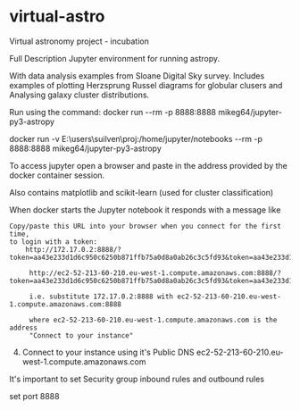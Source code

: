 # virtual-astro
Virtual astronomy project - incubation


Full Description
Jupyter environment for running astropy.

With data analysis examples from Sloane Digital Sky survey. Includes examples of plotting Herzsprung Russel diagrams for globular clusers and Analysing galaxy cluster distributions.

Run using the command: docker run --rm -p 8888:8888 mikeg64/jupyter-py3-astropy


docker run -v E:\users\suilven\proj:/home/jupyter/notebooks --rm -p 8888:8888 mikeg64/jupyter-py3-astropy

To access jupyter open a browser and paste in the address provided by the docker container session.

Also contains matplotlib and scikit-learn (used for cluster classification)


When docker starts the Jupyter notebook it responds with a message like

    Copy/paste this URL into your browser when you connect for the first time,
    to login with a token:
        http://172.17.0.2:8888/?token=aa43e233d1d6c950c6250b871ffb75a0d8a0ab26c3c5fd93&token=aa43e233d1d6c950c6250b871ffb75a0d8a0ab26c3c5fd93

		 http://ec2-52-213-60-210.eu-west-1.compute.amazonaws.com:8888/?token=aa43e233d1d6c950c6250b871ffb75a0d8a0ab26c3c5fd93&token=aa43e233d1d6c950c6250b871ffb75a0d8a0ab26c3c5fd93

		 i.e. substitute 172.17.0.2:8888 with ec2-52-213-60-210.eu-west-1.compute.amazonaws.com:8888
		 
		 where ec2-52-213-60-210.eu-west-1.compute.amazonaws.com is the address 
		 "Connect to your instance"

4. Connect to your instance using it's Public DNS
           ec2-52-213-60-210.eu-west-1.compute.amazonaws.com

It's important to set 
Security group inbound rules and outbound rules		

set port 8888   
		
